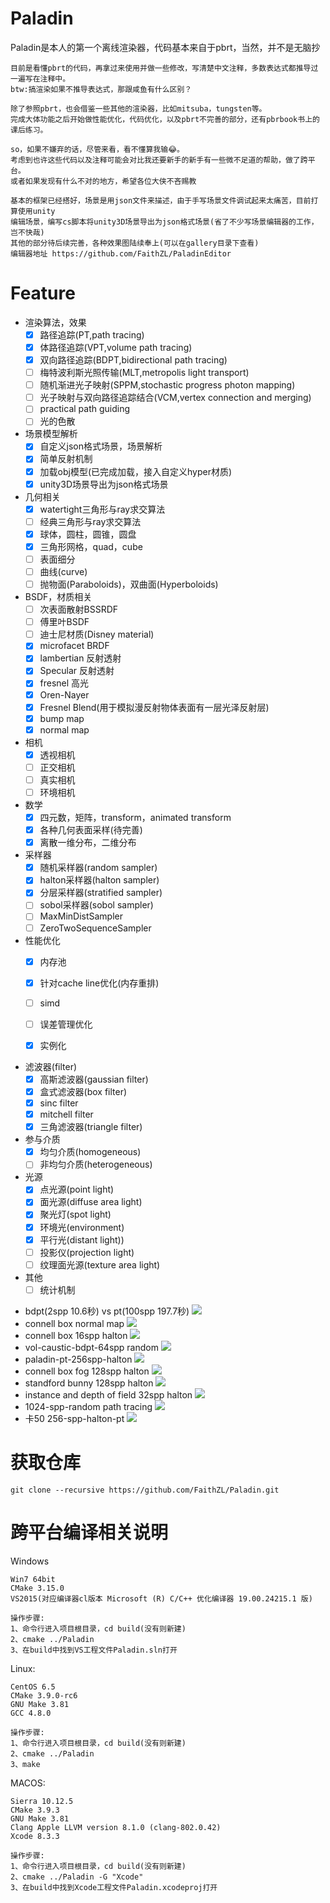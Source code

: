 # Paladin


Paladin是本人的第一个离线渲染器，代码基本来自于pbrt，当然，并不是无脑抄

	目前是看懂pbrt的代码，再拿过来使用并做一些修改，写清楚中文注释，多数表达式都推导过一遍写在注释中。
	btw:搞渲染如果不推导表达式，那跟咸鱼有什么区别？

	除了参照pbrt，也会借鉴一些其他的渲染器，比如mitsuba，tungsten等。
	完成大体功能之后开始做性能优化，代码优化，以及pbrt不完善的部分，还有pbrbook书上的课后练习。

	so，如果不嫌弃的话，尽管来看，看不懂算我输😂。
	考虑到也许这些代码以及注释可能会对比我还要新手的新手有一些微不足道的帮助，做了跨平台。
	或者如果发现有什么不对的地方，希望各位大侠不吝赐教

	基本的框架已经搭好，场景是用json文件来描述，由于手写场景文件调试起来太痛苦，目前打算使用unity
  	编辑场景，编写cs脚本将unity3D场景导出为json格式场景(省了不少写场景编辑器的工作，岂不快哉)
	其他的部分待后续完善，各种效果图陆续奉上(可以在gallery目录下查看)
 	编辑器地址 https://github.com/FaithZL/PaladinEditor

# Feature

- 渲染算法，效果
  - [x] 路径追踪(PT,path tracing)
  - [x] 体路径追踪(VPT,volume path tracing)
  - [x] 双向路径追踪(BDPT,bidirectional path tracing)
  - [ ] 梅特波利斯光照传输(MLT,metropolis light transport)
  - [ ] 随机渐进光子映射(SPPM,stochastic progress photon mapping)
  - [ ] 光子映射与双向路径追踪结合(VCM,vertex connection and merging)
  - [ ] practical path guiding
  - [ ] 光的色散

- 场景模型解析
  - [x] 自定义json格式场景，场景解析
  - [x] 简单反射机制
  - [x] 加载obj模型(已完成加载，接入自定义hyper材质)
  - [x] unity3D场景导出为json格式场景

- 几何相关
  - [x] watertight三角形与ray求交算法
  - [ ] 经典三角形与ray求交算法
  - [x] 球体，圆柱，圆锥，圆盘
  - [x] 三角形网格，quad，cube
  - [ ] 表面细分
  - [ ] 曲线(curve)
  - [ ] 抛物面(Paraboloids)，双曲面(Hyperboloids)

- BSDF，材质相关
  - [ ] 次表面散射BSSRDF
  - [ ] 傅里叶BSDF
  - [ ] 迪士尼材质(Disney material)
  - [x] microfacet BRDF
  - [x] lambertian 反射透射
  - [x] Specular 反射透射
  - [x] fresnel 高光
  - [x] Oren-Nayer
  - [x] Fresnel Blend(用于模拟漫反射物体表面有一层光泽反射层)
  - [x] bump map
  - [x] normal map

- 相机
  - [x] 透视相机
  - [ ] 正交相机
  - [ ] 真实相机
  - [ ] 环境相机

- 数学
  - [x] 四元数，矩阵，transform，animated transform
  - [x] 各种几何表面采样(待完善)
  - [x] 离散一维分布，二维分布
  
- 采样器
  - [x] 随机采样器(random sampler)
  - [x] halton采样器(halton sampler)
  - [x] 分层采样器(stratified sampler)
  - [ ] sobol采样器(sobol sampler)
  - [ ] MaxMinDistSampler
  - [ ] ZeroTwoSequenceSampler

- 性能优化
  - [x] 内存池
  - [x] 针对cache line优化(内存重排)
  - [ ] simd
  - [ ] 误差管理优化
  - [x] 实例化


- 滤波器(filter)
  - [x] 高斯滤波器(gaussian filter)
  - [x] 盒式滤波器(box filter)
  - [x] sinc filter
  - [x] mitchell filter
  - [x] 三角滤波器(triangle filter)

- 参与介质
  - [x] 均匀介质(homogeneous)
  - [ ] 非均匀介质(heterogeneous)

- 光源
  - [x] 点光源(point light)
  - [x] 面光源(diffuse area light)
  - [x] 聚光灯(spot light)
  - [x] 环境光(environment)
  - [x] 平行光(distant light))
  - [ ] 投影仪(projection light)
  - [ ] 纹理面光源(texture area light)

- 其他
  - [ ] 统计机制
 
 * bdpt(2spp 10.6秒) vs pt(100spp 197.7秒) 
   ![](https://github.com/FaithZL/Paladin/blob/master/gallery/bdpt-vs-pt.jpeg)
 * connell box normal map 
   ![](https://github.com/FaithZL/Paladin/blob/master/gallery/conelbox-normalMap.png)
 * connell box 16spp halton
   ![](https://github.com/FaithZL/Paladin/blob/master/gallery/connellbox-pt-16spp-halton.png)
 * vol-caustic-bdpt-64spp random
   ![](https://github.com/FaithZL/Paladin/blob/master/gallery/vol-caustic-bdpt-64spp.png)
 * paladin-pt-256spp-halton
   ![](https://github.com/FaithZL/Paladin/blob/master/gallery/paladin-pt-256spp.png)
 * connell box fog 128spp halton
   ![](https://github.com/FaithZL/Paladin/blob/master/gallery/connellbox-fog-halton-128spp.png)
 * standford bunny 128spp halton
   ![](https://github.com/FaithZL/Paladin/blob/master/gallery/standford_bunny-halton-128spp.png)
 * instance and depth of field 32spp halton
   ![](https://github.com/FaithZL/Paladin/blob/master/gallery/instance-dof-32spp-halton.png)
 * 1024-spp-random path tracing
   ![](https://github.com/FaithZL/Paladin/blob/master/gallery/breakfast_room_1024spp_pt.png)
 * 卡50 256-spp-halton-pt
   ![](https://github.com/FaithZL/Paladin/blob/master/gallery/ka50-pt-256spp.png)

# 获取仓库
	git clone --recursive https://github.com/FaithZL/Paladin.git

# 跨平台编译相关说明
Windows

	Win7 64bit
	CMake 3.15.0
	VS2015(对应编译器cl版本 Microsoft (R) C/C++ 优化编译器 19.00.24215.1 版)

	操作步骤:
	1、命令行进入项目根目录，cd build(没有则新建)
	2、cmake ../Paladin
	3、在build中找到VS工程文件Paladin.sln打开


Linux:

	CentOS 6.5
	CMake 3.9.0-rc6
	GNU Make 3.81
	GCC 4.8.0

	操作步骤:
	1、命令行进入项目根目录，cd build(没有则新建)
	2、cmake ../Paladin
	3、make


MACOS:

	Sierra 10.12.5
	CMake 3.9.3
	GNU Make 3.81
	Clang Apple LLVM version 8.1.0 (clang-802.0.42)
	Xcode 8.3.3

	操作步骤:
	1、命令行进入项目根目录，cd build(没有则新建)
	2、cmake ../Paladin -G "Xcode"
	3、在build中找到Xcode工程文件Paladin.xcodeproj打开

